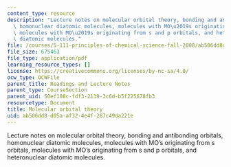 ```yaml
---
content_type: resource
description: "Lecture notes on molecular orbital theory, bonding and antibonding orbitals,\
  \ homonuclear diatomic molecules, molecules with MO\u2019s originating from s orbitals,\
  \ molecules with MO\u2019s originating from s and p orbitals, and heteronuclear\
  \ diatomic molecules."
file: /courses/5-111-principles-of-chemical-science-fall-2008/ab506dd8d05aaf324e4f287c49da221e_lecnotes14.pdf
file_size: 675463
file_type: application/pdf
learning_resource_types: []
license: https://creativecommons.org/licenses/by-nc-sa/4.0/
ocw_type: OCWFile
parent_title: Readings and Lecture Notes
parent_type: CourseSection
parent_uid: 50ef108c-fdf3-2139-3c6d-b5f225678fb3
resourcetype: Document
title: Molecular orbital theory
uid: ab506dd8-d05a-af32-4e4f-287c49da221e
---
```

Lecture notes on molecular orbital theory, bonding and antibonding orbitals, homonuclear diatomic molecules, molecules with MO’s originating from s orbitals, molecules with MO’s originating from s and p orbitals, and heteronuclear diatomic molecules.